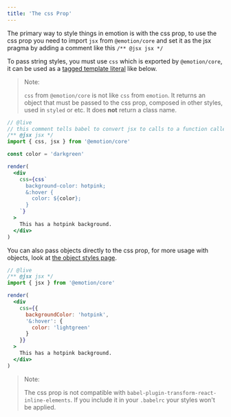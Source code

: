 ```yaml
---
title: 'The css Prop'
---
```


The primary way to style things in emotion is with the css prop, to use the css prop you need to import `jsx` from `@emotion/core` and set it as the jsx pragma by adding a comment like this `/** @jsx jsx */`

To pass string styles, you must use `css` which is exported by `@emotion/core`, it can be used as a [tagged template literal](https://developer.mozilla.org/en-US/docs/Web/JavaScript/Reference/Template_literals) like below.

> Note:
>
> `css` from `@emotion/core` is not like `css` from `emotion`. It returns an object that must be passed to the css prop, composed in other styles, used in `styled` or etc. It does **not** return a class name.

```jsx
// @live
// this comment tells babel to convert jsx to calls to a function called jsx instead of React.createElement
/** @jsx jsx */
import { css, jsx } from '@emotion/core'

const color = 'darkgreen'

render(
  <div
    css={css`
      background-color: hotpink;
      &:hover {
        color: ${color};
      }
    `}
  >
    This has a hotpink background.
  </div>
)
```

You can also pass objects directly to the css prop, for more usage with objects, look at [the object styles page](/docs/object-styles.md).

```jsx
// @live
/** @jsx jsx */
import { jsx } from '@emotion/core'

render(
  <div
    css={{
      backgroundColor: 'hotpink',
      '&:hover': {
        color: 'lightgreen'
      }
    }}
  >
    This has a hotpink background.
  </div>
)
```

> Note:
>
> The css prop is not compatible with `babel-plugin-transform-react-inline-elements`. If you include it in your `.babelrc` your styles won't be applied.
